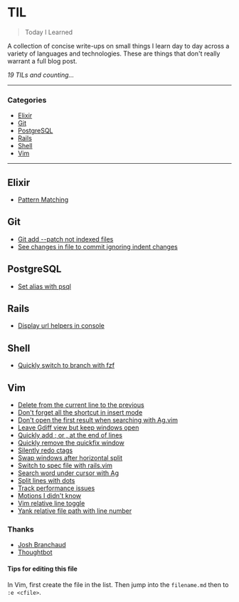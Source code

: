 # TIL

> Today I Learned

A collection of concise write-ups on small things I learn day to day across a
variety of languages and technologies. These are things that don't really
warrant a full blog post.

_19 TILs and counting..._

---

### Categories

* [Elixir](#elixir)
* [Git](#Git)
* [PostgreSQL](#PostgreSQL)
* [Rails](#Rails)
* [Shell](#shell)
* [Vim](#vim)

---

## Elixir

- [Pattern Matching](elixir/pattern_matching.md)

## Git

- [Git add --patch not indexed files](git/git_add_patch_not_indexed_files.md)
- [See changes in file to commit ignoring indent changes](git/git_diff_cached.md)

## PostgreSQL

- [Set alias with psql](postgresql/set_alias_with_psql.md)

## Rails

- [Display url helpers in console](rails/display_url_helpers.md)

## Shell

- [Quickly switch to branch with fzf](shell/quick_git_branch_switcher_with_fzf.md)

## Vim

- [Delete from the current line to the previous](vim/delete_to_previous_line.md)
- [Don't forget all the shortcut in insert mode](vim/shortcuts_in_insert_mode.md)
- [Don't open the first result when searching with Ag.vim](vim/don_t_open_first_result_wih_ag.md)
- [Leave Gdiff view but keep windows open](vim/leave_gitdiff_view.md)
- [Quickly add ; or , at the end of lines](vim/quickly_add_char_at_the_end_of_the_line.md)
- [Quickly remove the quickfix window](vim/quickly_remove_the_quickfix_window.md)
- [Silently redo ctags](vim/silently_redo_ctags.md)
- [Swap windows after horizontal split](vim/swap_windows_after_horizontal_split.md)
- [Switch to spec file with rails.vim](vim/switch_to_spec_file_with_railsvim.md)
- [Search word under cursor with Ag](vim/search_word_under_cursor.md)
- [Split lines with dots](vim/split_lines_with_dots.md)
- [Track performance issues](vim/track_performance_issues.md)
- [Motions I didn't know](vim/motions_i_didn_t_know.md)
- [Vim relative line toggle](vim/relative_line_numbers_toggle.md)
- [Yank relative file path with line number](vim/yank_relative_file_path_wih_l_number.md)


### Thanks

- [Josh Branchaud](https://github.com/jbranchaud)
- [Thoughtbot](https://github.com/thoughtbot/til)


#### Tips for editing this file

In Vim, first create the file in the list. Then jump into the `filename.md`
then to `:e <cfile>`.
